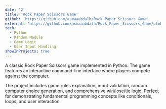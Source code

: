 ```yaml
---
date: '2'
title: 'Rock Paper Scissors Game'
github: 'https://github.com/asmaaabdalh/Rock_Paper_Scissors_Game'
external: 'https://github.com/asmaaabdalh/Rock_Paper_Scissors_Game/blob/main/Rock%20Paper%20Scissors%20game.py'
tech:
  - Python
  - Random Module
  - Game Logic
  - User Input Handling
showInProjects: true
---
```


A classic Rock Paper Scissors game implemented in Python. The game features an interactive command-line interface where players compete against the computer.

The project includes game rules explanation, input validation, random computer choice generation, and comprehensive win/lose/tie logic. Perfect for demonstrating fundamental programming concepts like conditionals, loops, and user interaction.
